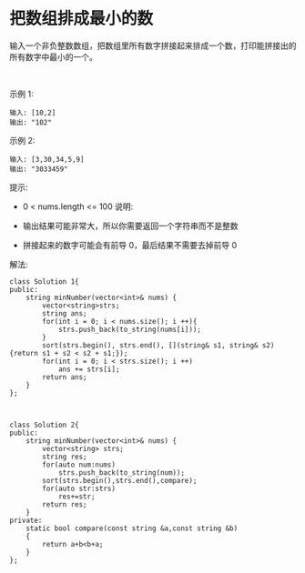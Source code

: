 #  把数组排成最小的数

输入一个非负整数数组，把数组里所有数字拼接起来排成一个数，打印能拼接出的所有数字中最小的一个。

 

示例 1:
```
输入: [10,2]
输出: "102"
```
示例 2:
```
输入: [3,30,34,5,9]
输出: "3033459"
```

提示:

* 0 < nums.length <= 100
说明:

* 输出结果可能非常大，所以你需要返回一个字符串而不是整数
* 拼接起来的数字可能会有前导 0，最后结果不需要去掉前导 0

解法:
```
class Solution 1{
public:
    string minNumber(vector<int>& nums) {
        vector<string>strs;
        string ans;
        for(int i = 0; i < nums.size(); i ++){
            strs.push_back(to_string(nums[i]));
        }
        sort(strs.begin(), strs.end(), [](string& s1, string& s2){return s1 + s2 < s2 + s1;});
        for(int i = 0; i < strs.size(); i ++)
            ans += strs[i];
        return ans;
    }
};



class Solution 2{
public:
    string minNumber(vector<int>& nums) {
        vector<string> strs;
        string res;
        for(auto num:nums)
            strs.push_back(to_string(num));
        sort(strs.begin(),strs.end(),compare);
        for(auto str:strs)
            res+=str;
        return res;
    }
private:
    static bool compare(const string &a,const string &b)
    {
        return a+b<b+a;
    }
};

```
